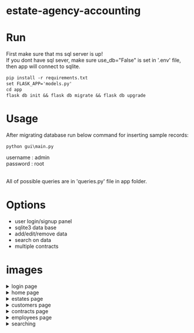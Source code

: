 # estate-agency-accounting

# Run
First make sure that ms sql server is up! <br />
If you dont have sql sever, make sure use_db="False" is set in '.env' file, then app will connect to sqlite.
```
pip install -r requirements.txt
set FLASK_APP='models.py'
cd app
flask db init && flask db migrate && flask db upgrade
```

# Usage
After migrating database run below command for inserting sample records:
```
python gui\main.py
```
username : admin<br/>
password : root<br/><br/>


All of possible queries are in 'queries.py' file in app folder.


# Options
* user login/signup panel
* sqlite3 data base
* add/edit/remove data
* search on data
* multiple contracts


# images
<details>
  <summary>login page</summary>
  <img src="https://github.com/amirhossein-bayati/estate-agency-accounting/blob/main/_screenshots/login_page.png" name="image-name">
</details>
<details>
  <summary>home page</summary>
  <img src="https://github.com/amirhossein-bayati/estate-agency-accounting/blob/main/_screenshots/home_page.png" name="image-name">
</details>
<details>
  <summary>estates page</summary>
  <img src="https://github.com/amirhossein-bayati/estate-agency-accounting/blob/main/_screenshots/estates_page.png" name="image-name">
</details>
<details>
  <summary>customers page</summary>
  <img src="https://github.com/amirhossein-bayati/estate-agency-accounting/blob/main/_screenshots/customers_page.png" name="image-name">
</details>
<details>
  <summary>contracts page</summary>
  <img src="https://github.com/amirhossein-bayati/estate-agency-accounting/blob/main/_screenshots/contracts_page.png" name="image-name">
</details>
<details>
  <summary>employees page</summary>
  <img src="https://github.com/amirhossein-bayati/estate-agency-accounting/blob/main/_screenshots/employee_page.png" name="image-name">
</details>
<details>
  <summary>searching</summary>
  <img src="https://github.com/amirhossein-bayati/estate-agency-accounting/blob/main/_screenshots/search.png" name="image-name">
</details>

